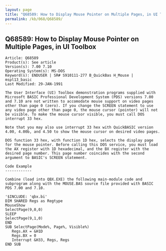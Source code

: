 ```yaml
---
layout: page
title: "Q68589: How to Display Mouse Pointer on Multiple Pages, in UI Toolbox"
permalink: /kb/068/Q68589/
---
```


## Q68589: How to Display Mouse Pointer on Multiple Pages, in UI Toolbox

	Article: Q68589
	Product(s): See article
	Version(s): 7.00 7.10
	Operating System(s): MS-DOS
	Keyword(s): ENDUSER | SR# S910111-277 B_QuickBas H_Mouse | mspl13_basic
	Last Modified: 29-JAN-1991
	
	The User Interface (UI) Toolbox demonstration programs supplied with
	Microsoft BASIC Professional Development System (PDS) versions 7.00
	and 7.10 are not written to accomodate mouse support on video pages
	other than page 0 (zero). If you change the SCREEN statement to use
	any video page other than page 0, the mouse cursor (pointer) will not
	be visible. To make the mouse cursor visible, you must call DOS
	interrupt 33 hex.
	
	Note that you may also use interrupt 33 hex with QuickBASIC version
	4.00, 4.00b, and 4.50 to show the mouse cursor on desired video pages.
	
	DOS function 33 hex, with function 1D hex, selects the display page
	for the mouse pointer. Before calling this DOS service, you must load
	the AX register with 1D hexadecimal, and the BX register with the
	desired page number. This page number coincides with the second
	argument to BASIC's SCREEN statement.
	
	Code Example
	------------
	
	Combine (load into QBX.EXE) the following main-module code and
	subprogram along with the MOUSE.BAS source file provided with BASIC
	PDS 7.00 and 7.10.
	
	'$INCLUDE: 'qbx.bi'
	DIM SHARED Regs as Regtype
	MouseShow
	SelectPage(9,0,0)
	SLEEP
	SelectPage(9,1,0)
	END
	SUB SelectPage(Mode%, Page%, Visible%)
	   Regs.AX = &H1D
	   Regs.BX = 0
	   Interrupt &H33, Regs, Regs
	END SUB
